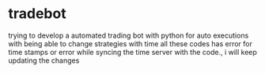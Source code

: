 # tradebot
trying to develop a automated trading bot with python for auto executions with being able to change strategies with time
all these codes has error for time stamps or error while syncing the time server with the code., 
i will keep updating the changes
